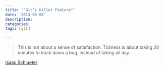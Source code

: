 ```yaml
---
title: '"Git’s Killer Feature"'
date: '2013-03-05'
description:
categories:
tags: [git]

---
```


> This is not about a sense of satisfaction.  Tidiness is about taking 20 minutes to track down a bug, instead of taking all day.

[Isaac Schlueter](http://blog.izs.me/post/37650663670/git-rebase)
